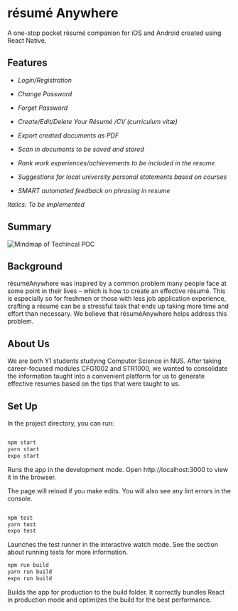 # résumé Anywhere 
A one-stop pocket résumé companion for iOS and Android created using React Native. 
 

## Features 

* *Login/Registration* 

* *Change Password* 

* *Forget Password* 

* *Create/Edit/Delete Your Résumé /CV (curriculum vitæ)* 

* *Export created documents as PDF* 

* *Scan in documents to be saved and stored* 

* *Rank work experiences/achievements to be included in the resume* 

* *Suggestions for local university personal statements based on courses* 

* *SMART automated feedback on phrasing in resume* 

 

*Italics: To be implemented*  

## Summary
![Mindmap of Techincal POC](https://mindmup-export.s3.amazonaws.com/map.png/out/44d85cf0be3011eba7220ff21ad1cbee.map.png?AWSAccessKeyId=ASIASNCK5ADR22ZIKRWW&Expires=1622133608&Signature=71Q8y%2B68xyHWgU81yt19q3FxfT4%3D&x-amz-security-token=IQoJb3JpZ2luX2VjEIb%2F%2F%2F%2F%2F%2F%2F%2F%2F%2FwEaCXVzLWVhc3QtMSJGMEQCIGhSvvfd0lhy5tpuhbmtB%2F7auMR6xbVFfTfe6Z6xWs3BAiARgYPt%2FzLZEgp%2BD2BLT73xmIlipn%2Bwm0teqa242tz0dyqVAggvEAAaDDE2NTUxMzMzMDkxNSIM8UZLM%2BZ9FID5FECkKvIBzLx7Y0AH2mtvGB%2FQOOWlSurcmStyhADKvaBIcJFjei4Vk06VlXKSvyCXFCagRdTCjJX%2BF9WW%2B1JFMIkd67uL1WXLMsUOLFkhVb2083fyRpJ1sjOLq7yV5u7c92JcxRgL4JYX2MDDVxyeNgMyjTyv5h%2FW359ZhJD8wiUGpb0ZiaOHPNR0JHBvaVXgwHj3EdD586DBSD4f9mNiHkW063x8BOEOdWHINEhvlAswpo0e6VhQ4onwt%2Funi09P%2Fr0mu2qBX0x0qEcwZDknjfeisKl7tQF5RwjVn24YWiyRTGye7dAaNgiXMYavyHDcAR55VXQ6j64w1Ji5hQY6mwFQyhzHqlT6alQeKNuMnJdlK%2FE37RzIxFNlJae9NhZpQHdEA25OFGx5Ju7hJk4i8UET2pNoX%2FgJHq%2B2FQcCAXnCWFMvjSZI2ifZYCKz4KUo%2BOjPU35kVta5jltnmiDEPbEJ2EOcPtGUy3SUcE6nBFMw5KUdT7ZRD2PxUvKHOAyp8G8McemH%2Fq%2F5EylLwtIKfIBPQYpWLN5lpMOF5A%3D%3D)

## Background 

résuméAnywhere was inspired by a common problem many people face at some point in their lives – which is how to create an effective résumé. This is especially so for freshmen or those with less job application experience, crafting a résumé can be a stressful task that ends up taking more time and effort than necessary. We believe that résuméAnywhere helps address this problem.  

## About Us 

We are both Y1 students studying Computer Science in NUS. After taking career-focused modules CFG1002 and STR1000, we wanted to consolidate the information taught into a convenient platform for us to generate effective resumes based on the tips that were taught to us. 

 

## Set Up 

In the project directory, you can run: 

```bash 

npm start
yarn start
expo start 

``` 

Runs the app in the development mode. 
Open http://localhost:3000 to view it in the browser. 

The page will reload if you make edits. 
You will also see any lint errors in the console. 

```bash 

npm test
yarn test
expo test 

``` 

Launches the test runner in the interactive watch mode. 
See the section about running tests for more information. 

```bash 
npm run build
yarn run build
expo run build 

``` 

Builds the app for production to the build folder. 
It correctly bundles React in production mode and optimizes the build for the best performance. 

 
